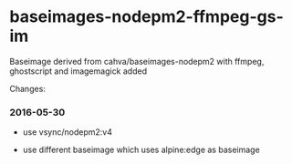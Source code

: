 # baseimages-nodepm2-ffmpeg-gs-im

Baseimage derived from cahva/baseimages-nodepm2 with ffmpeg, ghostscript and imagemagick added

Changes:

### 2016-05-30
- use vsync/nodepm2:v4


- use different baseimage which uses alpine:edge as baseimage


